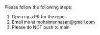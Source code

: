 Please follow the following steps:

1. Open up a PR for the repo
2. Email me at mohaimenhasan@gmail.com
3. Please do NOT push to main
